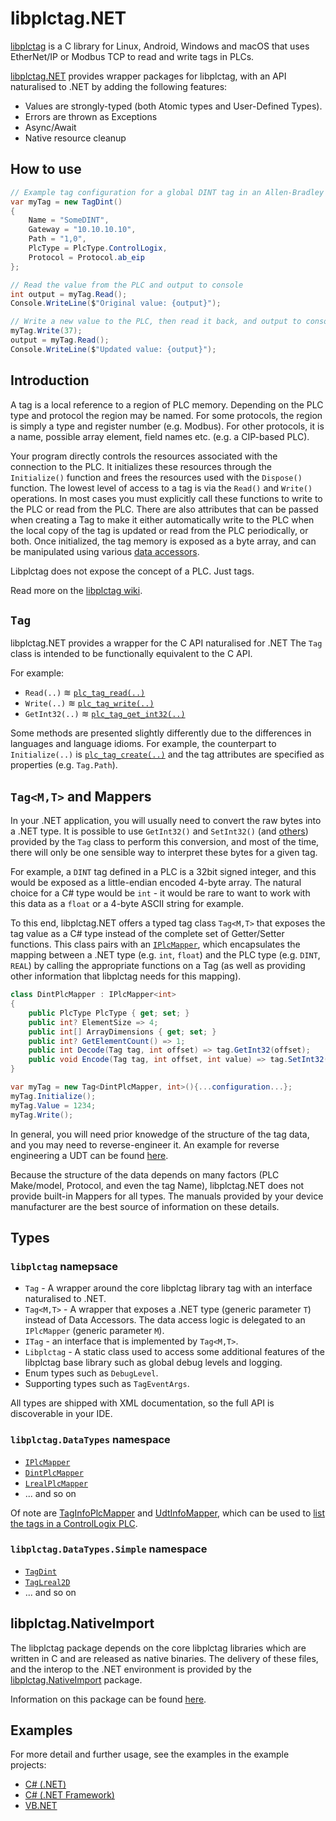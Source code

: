 # libplctag.NET

[libplctag](https://github.com/libplctag/libplctag) is a C library for Linux, Android, Windows and macOS that uses EtherNet/IP or Modbus TCP to read and write tags in PLCs.

[libplctag.NET](https://www.nuget.org/packages/libplctag/) provides wrapper packages for libplctag, with an API naturalised to .NET by adding the following features:

* Values are strongly-typed (both Atomic types and User-Defined Types).
* Errors are thrown as Exceptions
* Async/Await
* Native resource cleanup

## How to use 

```csharp
// Example tag configuration for a global DINT tag in an Allen-Bradley CompactLogix/ControlLogix PLC
var myTag = new TagDint()
{
    Name = "SomeDINT",
    Gateway = "10.10.10.10",
    Path = "1,0",
    PlcType = PlcType.ControlLogix,
    Protocol = Protocol.ab_eip
};

// Read the value from the PLC and output to console
int output = myTag.Read();        
Console.WriteLine($"Original value: {output}");

// Write a new value to the PLC, then read it back, and output to console
myTag.Write(37);    
output = myTag.Read();
Console.WriteLine($"Updated value: {output}");
```

## Introduction

A tag is a local reference to a region of PLC memory.
Depending on the PLC type and protocol the region may be named.
For some protocols, the region is simply a type and register number (e.g. Modbus).
For other protocols, it is a name, possible array element, field names etc. (e.g. a CIP-based PLC).

Your program directly controls the resources associated with the connection to the PLC.
It initializes these resources through the `Initialize()` function and frees the resources used with the `Dispose()` function.
The lowest level of access to a tag is via the `Read()` and `Write()` operations.
In most cases you must explicitly call these functions to write to the PLC or read from the PLC.
There are also attributes that can be passed when creating a Tag to make it either automatically write to the PLC when the local copy of the tag is updated or read from the PLC periodically, or both.
Once initialized, the tag memory is exposed as a byte array, and can be manipulated using various [data accessors](https://github.com/libplctag/libplctag/wiki/API#tag-data-accessors).

Libplctag does not expose the concept of a PLC.
Just tags.

Read more on the [libplctag wiki](https://github.com/libplctag/libplctag/wiki/API).

## `Tag`

libplctag.NET provides a wrapper for the C API naturalised for .NET
The `Tag` class is intended to be functionally equivalent to the C API.

For example:

* `Read(..)` ≋ [`plc_tag_read(..)`](https://github.com/libplctag/libplctag/wiki/API#reading-a-tag)
* `Write(..)` ≋ [`plc_tag_write(..)`](https://github.com/libplctag/libplctag/wiki/API#writing-a-tag)
* `GetInt32(..)` ≋ [`plc_tag_get_int32(..)`](https://github.com/libplctag/libplctag/wiki/API#tag-data-accessors)

Some methods are presented slightly differently due to the differences in languages and language idioms.
For example, the counterpart to `Initialize(..)` is [`plc_tag_create(..)`](https://github.com/libplctag/libplctag/wiki/API#creating-a-tag-handle) and the tag attributes are specified as properties (e.g. `Tag.Path`).


## `Tag<M,T>` and Mappers

In your .NET application, you will usually need to convert the raw bytes into a .NET type.
It is possible to use `GetInt32()` and `SetInt32()` (and [others](https://github.com/libplctag/libplctag/wiki/API#tag-data-accessors)) provided by the `Tag` class to perform this conversion, and most of the time, there will only be one sensible way to interpret these bytes for a given tag.

For example, a `DINT` tag defined in a PLC is a 32bit signed integer, and this would be exposed as a little-endian encoded 4-byte array.
The natural choice for a C# type would be `int` - it would be rare to want to work with this data as a `float` or a 4-byte ASCII string for example.

To this end, libplctag.NET offers a typed tag class `Tag<M,T>` that exposes the tag value as a C# type instead of the complete set of Getter/Setter functions.
This class pairs with an [`IPlcMapper`](src/libplctag/DataTypes/IPlcMapper.cs), which encapsulates the mapping between a .NET type (e.g. `int`, `float`) and the PLC type (e.g. `DINT`, `REAL`) by calling the appropriate functions on a Tag (as well as providing other information that libplctag needs for this mapping).

```csharp
class DintPlcMapper : IPlcMapper<int>
{
    public PlcType PlcType { get; set; }
    public int? ElementSize => 4;
    public int[] ArrayDimensions { get; set; }
    public int? GetElementCount() => 1;
    public int Decode(Tag tag, int offset) => tag.GetInt32(offset);
    public void Encode(Tag tag, int offset, int value) => tag.SetInt32(offset, value);
}

var myTag = new Tag<DintPlcMapper, int>(){...configuration...};
myTag.Initialize();
myTag.Value = 1234;
myTag.Write();
```

In general, you will need prior knowedge of the structure of the tag data, and you may need to reverse-engineer it.
An example for reverse engineering a UDT can be found [here](src/Examples/CSharp%20DotNetCore/SequencePlcMapper.cs).

Because the structure of the data depends on many factors (PLC Make/model, Protocol, and even the tag Name), libplctag.NET does not provide built-in Mappers for all types.
The manuals provided by your device manufacturer are the best source of information on these details.

## Types

### `libplctag` namepsace
* `Tag` - A wrapper around the core libplctag library tag with an interface naturalised to .NET.
* `Tag<M,T>` - A wrapper that exposes a .NET type (generic parameter `T`) instead of Data Accessors. The data access logic is delegated to an `IPlcMapper` (generic parameter `M`).
* `ITag` - an interface that is implemented by `Tag<M,T>`.
* `Libplctag` - A static class used to access some additional features of the libplctag base library such as global debug levels and logging.
* Enum types such as `DebugLevel`.
* Supporting types such as `TagEventArgs`.

All types are shipped with XML documentation, so the full API is discoverable in your IDE.

### `libplctag.DataTypes` namespace
* [`IPlcMapper`](src/libplctag/DataTypes/IPlcMapper.cs)
* [`DintPlcMapper`](src/libplctag/DataTypes/DintPlcMapper.cs)
* [`LrealPlcMapper`](src/libplctag/DataTypes/LrealPlcMapper.cs)
* ... and so on

Of note are [TagInfoPlcMapper](src/libplctag/DataTypes/TagInfoPlcMapper.cs) and [UdtInfoMapper](src/libplctag/DataTypes/UdtInfoPlcMapper.cs), which can be used to [list the tags in a ControlLogix PLC](src/Examples/CSharp%20DotNetCore/ListUdtDefinitions.cs).

### `libplctag.DataTypes.Simple` namespace
* [`TagDint`](src/libplctag/DataTypes/Simple/Definitions.cs#L21)
* [`TagLreal2D`](src/libplctag/DataTypes/Simple/Definitions.cs#L41)
* ... and so on

## libplctag.NativeImport

The libplctag package depends on the core libplctag libraries which are written in C and are released as native binaries.
The delivery of these files, and the interop to the .NET environment is provided by the [libplctag.NativeImport](https://www.nuget.org/packages/libplctag.NativeImport/) package.

Information on this package can be found [here](libplctag.NativeImport.md).

## Examples

For more detail and further usage, see the examples in the example projects:

* [C# (.NET)](src/Examples/CSharp%20DotNetCore)
* [C# (.NET Framework)](src/Examples/CSharp%20DotNetFramework)
* [VB.NET](src/Examples/VB.NET%20DotNetCore/Program.vb)
